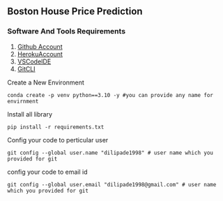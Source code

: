 ## Boston House Price Prediction

### Software And Tools Requirements

1. [Github Account](https://github.com)
2. [HerokuAccount](https://heroku.com)
3. [VSCodeIDE](https://code.visualstudio.com)
4. [GitCLI](https://git-scm.com/book/en/v2/Geeting-Started-The-Command-Line)

Create a New Environment
```
conda create -p venv python==3.10 -y #you can provide any name for envirnment
```

Install all library
```
pip install -r requirements.txt
```

Config your code to perticular user
```
git config --global user.name "dilipade1998" # user name which you provided for git
```

config your code to email id
```
git config --global user.email "dilipade1998@gmail.com" # user name which you provided for git
```
